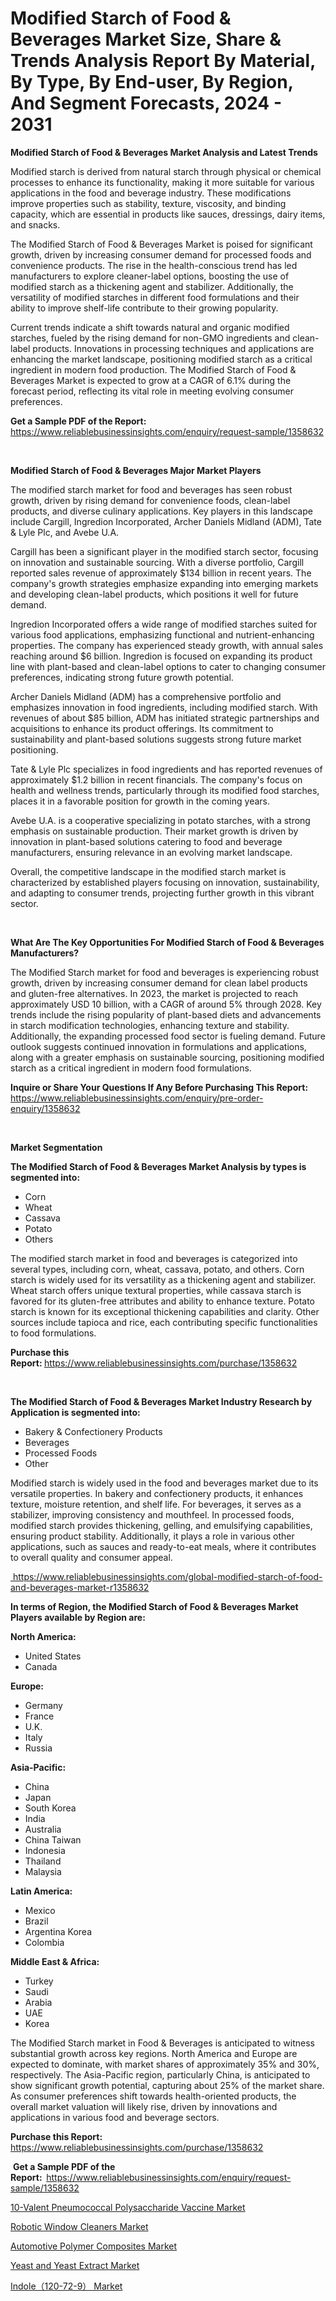 <p><h1>Modified Starch of Food & Beverages Market Size, Share & Trends Analysis Report By Material, By Type, By End-user, By Region, And Segment Forecasts, 2024 - 2031</h1></p><p><strong>Modified Starch of Food & Beverages Market Analysis and Latest Trends</strong></p>
<p><p>Modified starch is derived from natural starch through physical or chemical processes to enhance its functionality, making it more suitable for various applications in the food and beverage industry. These modifications improve properties such as stability, texture, viscosity, and binding capacity, which are essential in products like sauces, dressings, dairy items, and snacks.</p><p>The Modified Starch of Food & Beverages Market is poised for significant growth, driven by increasing consumer demand for processed foods and convenience products. The rise in the health-conscious trend has led manufacturers to explore cleaner-label options, boosting the use of modified starch as a thickening agent and stabilizer. Additionally, the versatility of modified starches in different food formulations and their ability to improve shelf-life contribute to their growing popularity.</p><p>Current trends indicate a shift towards natural and organic modified starches, fueled by the rising demand for non-GMO ingredients and clean-label products. Innovations in processing techniques and applications are enhancing the market landscape, positioning modified starch as a critical ingredient in modern food production. The Modified Starch of Food & Beverages Market is expected to grow at a CAGR of 6.1% during the forecast period, reflecting its vital role in meeting evolving consumer preferences.</p></p>
<p><strong>Get a Sample PDF of the Report:&nbsp;</strong> <a href="https://www.reliablebusinessinsights.com/enquiry/request-sample/1358632?utm_campaign=1109&utm_medium=2&utm_source=Github&utm_content=ia&utm_term=17112024&utm_id=modified-starch-of-food-beverages">https://www.reliablebusinessinsights.com/enquiry/request-sample/1358632</a></p>
<p>&nbsp;</p>
<p><strong>Modified Starch of Food & Beverages Major Market Players</strong></p>
<p><p>The modified starch market for food and beverages has seen robust growth, driven by rising demand for convenience foods, clean-label products, and diverse culinary applications. Key players in this landscape include Cargill, Ingredion Incorporated, Archer Daniels Midland (ADM), Tate & Lyle Plc, and Avebe U.A.</p><p>Cargill has been a significant player in the modified starch sector, focusing on innovation and sustainable sourcing. With a diverse portfolio, Cargill reported sales revenue of approximately $134 billion in recent years. The company's growth strategies emphasize expanding into emerging markets and developing clean-label products, which positions it well for future demand.</p><p>Ingredion Incorporated offers a wide range of modified starches suited for various food applications, emphasizing functional and nutrient-enhancing properties. The company has experienced steady growth, with annual sales reaching around $6 billion. Ingredion is focused on expanding its product line with plant-based and clean-label options to cater to changing consumer preferences, indicating strong future growth potential.</p><p>Archer Daniels Midland (ADM) has a comprehensive portfolio and emphasizes innovation in food ingredients, including modified starch. With revenues of about $85 billion, ADM has initiated strategic partnerships and acquisitions to enhance its product offerings. Its commitment to sustainability and plant-based solutions suggests strong future market positioning.</p><p>Tate & Lyle Plc specializes in food ingredients and has reported revenues of approximately $1.2 billion in recent financials. The company's focus on health and wellness trends, particularly through its modified food starches, places it in a favorable position for growth in the coming years.</p><p>Avebe U.A. is a cooperative specializing in potato starches, with a strong emphasis on sustainable production. Their market growth is driven by innovation in plant-based solutions catering to food and beverage manufacturers, ensuring relevance in an evolving market landscape.</p><p>Overall, the competitive landscape in the modified starch market is characterized by established players focusing on innovation, sustainability, and adapting to consumer trends, projecting further growth in this vibrant sector.</p></p>
<p>&nbsp;</p>
<p><strong>What Are The Key Opportunities For Modified Starch of Food & Beverages Manufacturers?</strong></p>
<p><p>The Modified Starch market for food and beverages is experiencing robust growth, driven by increasing consumer demand for clean label products and gluten-free alternatives. In 2023, the market is projected to reach approximately USD 10 billion, with a CAGR of around 5% through 2028. Key trends include the rising popularity of plant-based diets and advancements in starch modification technologies, enhancing texture and stability. Additionally, the expanding processed food sector is fueling demand. Future outlook suggests continued innovation in formulations and applications, along with a greater emphasis on sustainable sourcing, positioning modified starch as a critical ingredient in modern food formulations.</p></p>
<p><strong>Inquire or Share Your Questions If Any Before Purchasing This Report:</strong> <a href="https://www.reliablebusinessinsights.com/enquiry/pre-order-enquiry/1358632?utm_campaign=1109&utm_medium=2&utm_source=Github&utm_content=ia&utm_term=17112024&utm_id=modified-starch-of-food-beverages">https://www.reliablebusinessinsights.com/enquiry/pre-order-enquiry/1358632</a></p>
<p>&nbsp;</p>
<p><strong>Market Segmentation</strong></p>
<p><strong>The Modified Starch of Food & Beverages Market Analysis by types is segmented into:</strong></p>
<p><ul><li>Corn</li><li>Wheat</li><li>Cassava</li><li>Potato</li><li>Others</li></ul></p>
<p><p>The modified starch market in food and beverages is categorized into several types, including corn, wheat, cassava, potato, and others. Corn starch is widely used for its versatility as a thickening agent and stabilizer. Wheat starch offers unique textural properties, while cassava starch is favored for its gluten-free attributes and ability to enhance texture. Potato starch is known for its exceptional thickening capabilities and clarity. Other sources include tapioca and rice, each contributing specific functionalities to food formulations.</p></p>
<p><strong>Purchase this Report:&nbsp;</strong><a href="https://www.reliablebusinessinsights.com/purchase/1358632?utm_campaign=1109&utm_medium=2&utm_source=Github&utm_content=ia&utm_term=17112024&utm_id=modified-starch-of-food-beverages">https://www.reliablebusinessinsights.com/purchase/1358632</a></p>
<p>&nbsp;</p>
<p><strong>The Modified Starch of Food & Beverages Market Industry Research by Application is segmented into:</strong></p>
<p><ul><li>Bakery & Confectionery Products</li><li>Beverages</li><li>Processed Foods</li><li>Other</li></ul></p>
<p><p>Modified starch is widely used in the food and beverages market due to its versatile properties. In bakery and confectionery products, it enhances texture, moisture retention, and shelf life. For beverages, it serves as a stabilizer, improving consistency and mouthfeel. In processed foods, modified starch provides thickening, gelling, and emulsifying capabilities, ensuring product stability. Additionally, it plays a role in various other applications, such as sauces and ready-to-eat meals, where it contributes to overall quality and consumer appeal.</p></p>
<p><a href="https://www.reliablebusinessinsights.com/global-modified-starch-of-food-and-beverages-market-r1358632?utm_campaign=1109&utm_medium=2&utm_source=Github&utm_content=ia&utm_term=17112024&utm_id=modified-starch-of-food-beverages">&nbsp;https://www.reliablebusinessinsights.com/global-modified-starch-of-food-and-beverages-market-r1358632</a></p>
<p><strong>In terms of Region, the Modified Starch of Food & Beverages Market Players available by Region are:</strong></p>
<p>
    <p> <strong> North America: </strong>
        <ul>
            <li>United States</li>
            <li>Canada</li>
        </ul>
        </p> 
    <p> <strong> Europe: </strong>
        <ul>
            <li>Germany</li>
            <li>France</li>
            <li>U.K.</li>
            <li>Italy</li>
            <li>Russia</li>
        </ul>
        </p> 
    <p> <strong> Asia-Pacific: </strong>
        <ul>
            <li>China</li>
            <li>Japan</li>
            <li>South Korea</li>
            <li>India</li>
            <li>Australia</li>
            <li>China Taiwan</li>
            <li>Indonesia</li>
            <li>Thailand</li>
            <li>Malaysia</li>
        </ul>
        </p> 
    <p> <strong> Latin America: </strong>
        <ul>
            <li>Mexico</li>
            <li>Brazil</li>
            <li>Argentina Korea</li>
            <li>Colombia</li>
        </ul>
        </p> 
    <p> <strong> Middle East & Africa: </strong>
        <ul>
            <li>Turkey</li>
            <li>Saudi</li>
            <li>Arabia</li>
            <li>UAE</li>
            <li>Korea</li>
        </ul>
    </p>
    </p>
<p><p>The Modified Starch market in Food & Beverages is anticipated to witness substantial growth across key regions. North America and Europe are expected to dominate, with market shares of approximately 35% and 30%, respectively. The Asia-Pacific region, particularly China, is anticipated to show significant growth potential, capturing about 25% of the market share. As consumer preferences shift towards health-oriented products, the overall market valuation will likely rise, driven by innovations and applications in various food and beverage sectors.</p></p>
<p><strong>Purchase this Report: </strong><a href="https://www.reliablebusinessinsights.com/purchase/1358632?utm_campaign=1109&utm_medium=2&utm_source=Github&utm_content=ia&utm_term=17112024&utm_id=modified-starch-of-food-beverages">https://www.reliablebusinessinsights.com/purchase/1358632</a></p>
<p>&nbsp;<strong>Get a Sample PDF of the Report:&nbsp;&nbsp;</strong><a href="https://www.reliablebusinessinsights.com/enquiry/request-sample/1358632?utm_campaign=1109&utm_medium=2&utm_source=Github&utm_content=ia&utm_term=17112024&utm_id=modified-starch-of-food-beverages">https://www.reliablebusinessinsights.com/enquiry/request-sample/1358632</a></p>
<p><strong></strong></p>
<p><p><a href="https://github.com/FahadAhmed223/Market-Research-Report-List-1/blob/main/10-valent-pneumococcal-polysaccharide-vaccine-market.md?utm_campaign=1109&utm_medium=2&utm_source=Github&utm_content=ia&utm_term=17112024&utm_id=modified-starch-of-food-beverages">10-Valent Pneumococcal Polysaccharide Vaccine Market</a></p><p><a href="https://www.linkedin.com/pulse/robotic-window-cleaners-market-evolution-global-trends-cb5ee?utm_campaign=1109&utm_medium=2&utm_source=Github&utm_content=ia&utm_term=17112024&utm_id=modified-starch-of-food-beverages">Robotic Window Cleaners Market</a></p><p><a href="https://issuu.com/reportprime-2/docs/automotive-polymer-composites-marke_29fb5cc11de50e?utm_campaign=1109&utm_medium=2&utm_source=Github&utm_content=ia&utm_term=17112024&utm_id=modified-starch-of-food-beverages">Automotive Polymer Composites Market</a></p><p><a href="https://issuu.com/reportprime-2/docs/yeast-and-yeast-extract-market-size_abde838d5c4c58?utm_campaign=1109&utm_medium=2&utm_source=Github&utm_content=ia&utm_term=17112024&utm_id=modified-starch-of-food-beverages">Yeast and Yeast Extract Market</a></p><p><a href="https://github.com/NargisHussain432/Market-Research-Report-List-1/blob/main/indole120-72-9-market.md?utm_campaign=1109&utm_medium=2&utm_source=Github&utm_content=ia&utm_term=17112024&utm_id=modified-starch-of-food-beverages">Indole（120-72-9） Market</a></p></p>